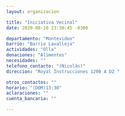```yaml
---
layout: organizacion

title: "Iniciativa Vecinal"
date: 2020-08-10 23:30:45 -0300

departamento: "Montevideo"
barrio: "Barrio Lavalleja"
actividades: "Olla"
donaciones: "Alimentos"
necesidades: ""
telefono_contacto: "(Nicolás)"
direccion: "Royal Instrucciones 1200 A D2 "

otros_contactos: ""
horario: "(DOM)13:30"
aclaraciones: ""
cuenta_bancaria: ""

---
```

